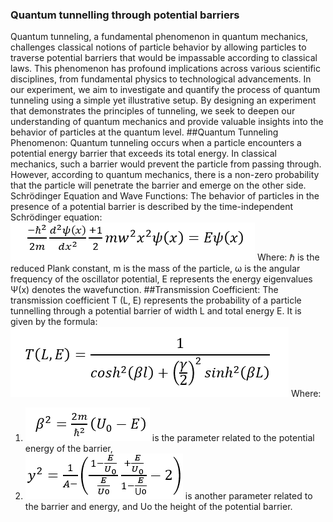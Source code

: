 ### Quantum tunnelling through potential barriers
Quantum tunneling, a fundamental phenomenon in quantum mechanics, challenges classical notions of particle behavior by allowing particles to traverse potential barriers that would be impassable according to classical laws. This phenomenon has profound implications across various scientific disciplines, from fundamental physics to technological advancements.
In our experiment, we aim to investigate and quantify the process of quantum tunneling using a simple yet illustrative setup. By designing an experiment that demonstrates the principles of tunneling, we seek to deepen our understanding of quantum mechanics and provide valuable insights into the behavior of particles at the quantum level.
##Quantum Tunneling Phenomenon:
Quantum tunneling occurs when a particle encounters a potential energy barrier that exceeds its total energy. In classical mechanics, such a barrier would prevent the particle from passing through. However, according to quantum mechanics, there is a non-zero probability that the particle will penetrate the barrier and emerge on the other side.
Schrödinger Equation and Wave Functions:
The behavior of particles in the presence of a potential barrier is described by the time-independent Schrödinger equation:
![image1](images/image1.png)
Where:
	ℏ is the reduced Plank constant, 
	m is the mass of the particle,
	ω is the angular frequency of the oscillator potential,
	E represents the energy eigenvalues
	Ψ(x) denotes the wavefunction. 
##Transmission Coefficient:
The transmission coefficient T (L, E) represents the probability of a particle tunnelling through a potential barrier of width L and total energy E. It is given by the formula:
![image1](images/image2.png)
Where: 
1. ![image1](images/image3.png) is the parameter related to the potential energy of the barrier,
2. ![image1](images/image4.png) is another parameter related to the barrier and energy, and Uo the height of the potential barrier.

